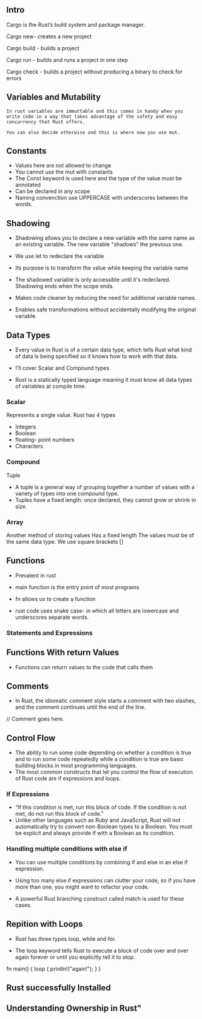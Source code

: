 ## Intro
Cargo is the Rust’s build system and package manager.

Cargo new- creates a new project

Cargo build - builds a project

Cargo run - builds and runs a project in one step


Cargo check - builds a project without producing a binary to check for errors




##  Variables and Mutability
    In rust variables are immuttable and this comes in handy when you write code in a way that takes advantage of the safety and easy concurrency that Rust offers.

    You can also decide otherwise and this is where now you use mut.


## Constants
- Values here are not allowed to change
- You cannot use the mut with constants
- The Const keyword is used here and the type of the value must be annotated
- Can be declared in any scope
- Naming convenction use UPPERCASE with underscores between the words.

## Shadowing

+ Shadowing allows you to declare a new variable with the same name as an existing variable. The new variable "shadows" the previous one.

+ We use let to redeclare the variable

+ Its purpose is to transform the value while keeping the variable name

+ The shadowed variable is only accessible until it's redeclared. Shadowing ends when the scope ends.

+ Makes code cleaner by reducing the need for additional variable names.

+ Enables safe transformations without accidentally modifying the original variable.

##  Data Types
+ Every value in Rust is of a certain data type, which tells Rust what kind of
data is being specified so it knows how to work with that data.

+ I'll cover Scalar and Compound types

+ Rust is a statically typed language meaning it must know all data types of variables at compile time.

### Scalar
Represents a single value.
Rust has 4 types
+ Integers
+ Boolean
+ floating- point numbers
+ Characters

### Compound
Tuple
+ A tuple is a general way of grouping together a number of values with a variety of types into one compound type. 
+ Tuples have a fixed length: once declared, they cannot grow or shrink in size.


### Array
Another method of storing values
Has a fixed length
The values must be of the same data type.
We use square brackets []

## Functions
- Prevalent in rust

- main function is the entry point of most programs

- fn allows us to create a function

- rust code uses snake case- in which all letters are lowercase and underscores separate
words.

### Statements and Expressions

## Functions With return Values
+ Functions can return values to the code that calls them

## Comments
- In Rust, the idiomatic comment style starts a comment with two slashes,
and the comment continues until the end of the line.

// Comment goes here.

## Control Flow

+ The ability to run some code depending on whether a condition is true and to run some code repeatedly while a condition is true are basic building
blocks in most programming languages.
+ The most common constructs that let you control the flow of execution of Rust code are if expressions and loops.

### If Expressions

- “If this condition is met, run this block of code. If the condition is not met, do not run this block of code.”
- Unlike other languages such as Ruby and JavaScript, Rust will not automatically try to
convert non-Boolean types to a Boolean. You must be explicit and always
provide if with a Boolean as its condition.

### Handling multiple conditions with else if
- You can use multiple conditions by combining if and else in an else if
expression.

- Using too many else if expressions can clutter your code, so if you have
more than one, you might want to refactor your code.

- A powerful Rust branching construct called match is used for these cases.


## Repition with Loops
- Rust has three types loop, while and for.

+ The loop keyword tells Rust to execute a block of code over and over again
forever or until you explicitly tell it to stop.

fn main() {
    loop {
println!("again!");
}
}

## Rust successfully Installed



## Understanding Ownership in Rust"
